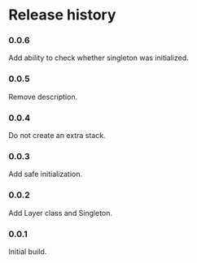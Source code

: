 # Release history

### 0.0.6
Add ability to check whether singleton was initialized.

### 0.0.5
Remove description.

### 0.0.4
Do not create an extra stack.

### 0.0.3
Add safe initialization.

### 0.0.2
Add Layer class and Singleton.

### 0.0.1
Initial build.